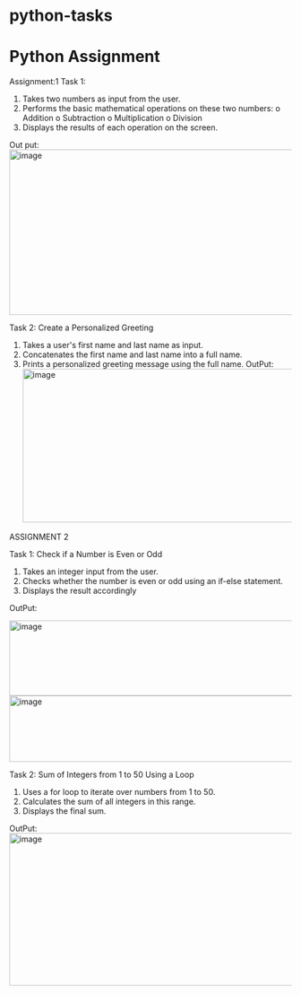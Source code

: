 # python-tasks
# Python Assignment

Assignment:1
 Task 1: 
1.  Takes two numbers as input from the user.
2.  Performs the basic mathematical operations on these two numbers:
o	Addition
o	Subtraction
o	Multiplication
o	Division
3.  Displays the results of each operation on the screen.

Out put:<img width="1010" height="295" alt="image" src="https://github.com/user-attachments/assets/b1a407d3-9851-4ee5-aa6a-636e5309a33e" />

 Task 2: Create a Personalized Greeting
1.  Takes a user's first name and last name as input.
2.  Concatenates the first name and last name into a full name.
3.  Prints a personalized greeting message using the full name.
   OutPut: <img width="641" height="274" alt="image" src="https://github.com/user-attachments/assets/4d9bac95-beb5-4932-8182-afea1030dbb1" />


   ASSIGNMENT 2
   
   Task 1: Check if a Number is Even or Odd
1. 	Takes an integer input from the user.
2. 	Checks whether the number is even or odd using an if-else statement.
3. 	Displays the result accordingly
 	
OutPut:
  
  <img width="658" height="134" alt="image" src="https://github.com/user-attachments/assets/a353f975-d671-4310-86a6-841783b365e2" />
  <img width="662" height="118" alt="image" src="https://github.com/user-attachments/assets/f2eb1f23-2e02-4af6-afe8-edad68271b2a" />

    

   Task 2: Sum of Integers from 1 to 50 Using a Loop
1.   Uses a for loop to iterate over numbers from 1 to 50.
2.   Calculates the sum of all integers in this range.
3.   Displays the final sum.   

OutPut:<img width="899" height="272" alt="image" src="https://github.com/user-attachments/assets/ac6d884e-ab83-4f1a-b6d4-30021355e9ad" />





 
